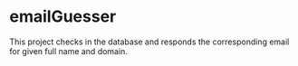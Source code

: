 # emailGuesser
This project checks in the database and responds the corresponding email for given full name and domain.
